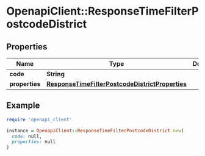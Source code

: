 # OpenapiClient::ResponseTimeFilterPostcodeDistrict

## Properties

| Name | Type | Description | Notes |
| ---- | ---- | ----------- | ----- |
| **code** | **String** |  |  |
| **properties** | [**ResponseTimeFilterPostcodeDistrictProperties**](ResponseTimeFilterPostcodeDistrictProperties.md) |  |  |

## Example

```ruby
require 'openapi_client'

instance = OpenapiClient::ResponseTimeFilterPostcodeDistrict.new(
  code: null,
  properties: null
)
```


